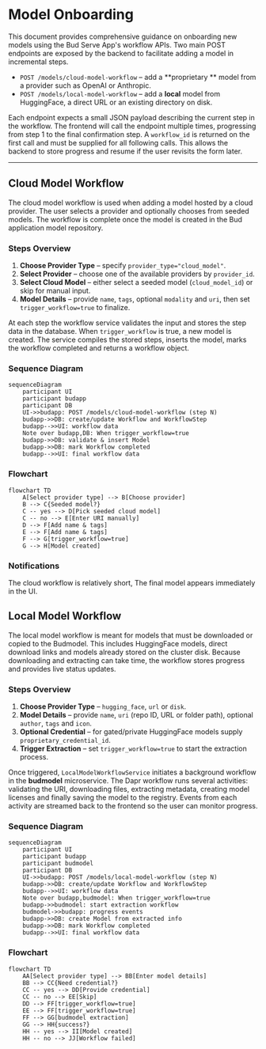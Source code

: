 # Model Onboarding

This document provides comprehensive guidance on onboarding new models using the Bud Serve App's workflow APIs. Two main POST endpoints are exposed by the backend to facilitate adding a model in incremental steps.

- `POST /models/cloud-model-workflow` &ndash; add a **proprietary ** model from a provider such as OpenAI or Anthropic.
- `POST /models/local-model-workflow` &ndash; add a **local** model from HuggingFace, a direct URL or an existing directory on disk.

Each endpoint expects a small JSON payload describing the current step in the workflow. The frontend will call the endpoint multiple times, progressing from step 1 to the final confirmation step. A `workflow_id` is returned on the first call and must be supplied for all following calls. This allows the backend to store progress and resume if the user revisits the form later.

---

## Cloud Model Workflow

The cloud model workflow is used when adding a model hosted by a cloud provider. The user selects a provider and optionally chooses from seeded models. The workflow is complete once the model is created in the Bud application model repository.

### Steps Overview

1. **Choose Provider Type** &ndash; specify `provider_type="cloud_model"`.
2. **Select Provider** &ndash; choose one of the available providers by `provider_id`.
3. **Select Cloud Model** &ndash; either select a seeded model (`cloud_model_id`) or skip for manual input.
4. **Model Details** &ndash; provide `name`, `tags`, optional `modality` and `uri`, then set `trigger_workflow=true` to finalize.

At each step the workflow service validates the input and stores the step data in the database. When `trigger_workflow` is true, a new model is created. The service compiles the stored steps, inserts the model, marks the workflow completed and returns a workflow object.

### Sequence Diagram

```mermaid
sequenceDiagram
    participant UI
    participant budapp
    participant DB
    UI->>budapp: POST /models/cloud-model-workflow (step N)
    budapp->>DB: create/update Workflow and WorkflowStep
    budapp-->>UI: workflow data
    Note over budapp,DB: When trigger_workflow=true
    budapp->>DB: validate & insert Model
    budapp->>DB: mark Workflow completed
    budapp-->>UI: final workflow data
```

### Flowchart

```mermaid
flowchart TD
    A[Select provider type] --> B[Choose provider]
    B --> C{Seeded model?}
    C -- yes --> D[Pick seeded cloud model]
    C -- no --> E[Enter URI manually]
    D --> F[Add name & tags]
    E --> F[Add name & tags]
    F --> G[trigger_workflow=true]
    G --> H[Model created]
```

### Notifications

The cloud workflow is relatively short, The final model appears immediately in the UI.

## Local Model Workflow

The local model workflow is meant for models that must be downloaded or copied to the Budmodel. This includes HuggingFace models, direct download links and models already stored on the cluster disk. Because downloading and extracting can take time, the workflow stores progress and provides live status updates.

### Steps Overview

1. **Choose Provider Type** &ndash; `hugging_face`, `url` or `disk`.
2. **Model Details** &ndash; provide `name`, `uri` (repo ID, URL or folder path), optional `author`, `tags` and `icon`.
3. **Optional Credential** &ndash; for gated/private HuggingFace models supply `proprietary_credential_id`.
4. **Trigger Extraction** &ndash; set `trigger_workflow=true` to start the extraction process.

Once triggered, `LocalModelWorkflowService` initiates a background workflow in the **budmodel** microservice. The Dapr workflow runs several activities: validating the URI, downloading files, extracting metadata, creating model licenses and finally saving the model to the registry. Events from each activity are streamed back to the frontend so the user can monitor progress.

### Sequence Diagram

```mermaid
sequenceDiagram
    participant UI
    participant budapp
    participant budmodel
    participant DB
    UI->>budapp: POST /models/local-model-workflow (step N)
    budapp->>DB: create/update Workflow and WorkflowStep
    budapp-->>UI: workflow data
    Note over budapp,budmodel: When trigger_workflow=true
    budapp->>budmodel: start extraction workflow
    budmodel->>budapp: progress events
    budapp->>DB: create Model from extracted info
    budapp->>DB: mark Workflow completed
    budapp-->>UI: final workflow data
```

### Flowchart

```mermaid
flowchart TD
    AA[Select provider type] --> BB[Enter model details]
    BB --> CC{Need credential?}
    CC -- yes --> DD[Provide credential]
    CC -- no --> EE[Skip]
    DD --> FF[trigger_workflow=true]
    EE --> FF[trigger_workflow=true]
    FF --> GG[budmodel extraction]
    GG --> HH{success?}
    HH -- yes --> II[Model created]
    HH -- no --> JJ[Workflow failed]
```